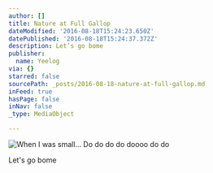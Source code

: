 ```yaml
---
author: []
title: Nature at Full Gallop
dateModified: '2016-08-18T15:24:23.650Z'
datePublished: '2016-08-18T15:24:37.372Z'
description: Let’s go bome
publisher:
  name: Yeelog
via: {}
starred: false
sourcePath: _posts/2016-08-18-nature-at-full-gallop.md
inFeed: true
hasPage: false
inNav: false
_type: MediaObject

---
```

![When I was small... Do do do do doooo do do](https://the-grid-user-content.s3-us-west-2.amazonaws.com/b198beb0-17ef-4739-82f2-a12593c4bf4b.jpg)

Let's go bome